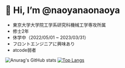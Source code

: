 # 👋 Hi, I’m @naoyanaonaoya
- 東京大学大学院工学系研究科機械工学専攻所属
- 修士2年
- 休学中（2022/05/01 ~ 2023/03/31）
- フロントエンジニアに興味あり
- atcode弱者

<!---
naoyanaonaoya/naoyanaonaoya is a ✨ special ✨ repository because its `README.md` (this file) appears on your GitHub profile.
You can click the Preview link to take a look at your changes.
--->

![Anurag's GitHub stats](https://github-readme-stats.vercel.app/api?username=naoyanaonaoya&theme=tokyonight&show_icons=true)
[![Top Langs](https://github-readme-stats.vercel.app/api/top-langs/?username=naoyanaonaoya$thema=tokyonight)](https://github.com/anuraghazra/github-readme-stats)
